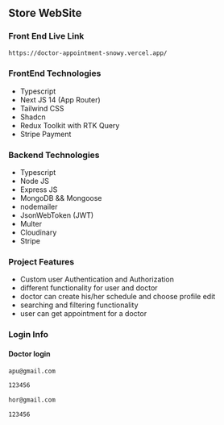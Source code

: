 ## Store WebSite

### Front End Live Link

```bash
https://doctor-appointment-snowy.vercel.app/
```


### FrontEnd Technologies
- Typescript
- Next JS 14 (App Router)
- Tailwind CSS
- Shadcn
- Redux Toolkit with RTK Query
- Stripe Payment

### Backend Technologies
- Typescript
- Node JS
- Express JS
- MongoDB && Mongoose
- nodemailer
- JsonWebToken (JWT)
- Multer
- Cloudinary
- Stripe 

### Project Features
- Custom user Authentication and Authorization
- different functionality for user and doctor
- doctor can create his/her schedule and choose profile edit
- searching and filtering functionality
- user can get appointment for a doctor


### Login Info

#### Doctor login
```bash
apu@gmail.com
```
```bash
123456
```
```bash
hor@gmail.com
```
```bash
123456
```



